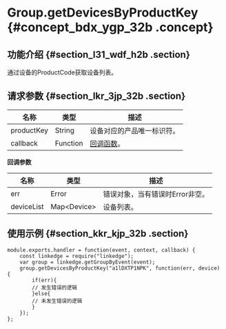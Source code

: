 # Group.getDevicesByProductKey {#concept_bdx_ygp_32b .concept}

## 功能介绍 {#section_l31_wdf_h2b .section}

通过设备的ProductCode获取设备列表。

## 请求参数 {#section_lkr_3jp_32b .section}

|名称|类型|描述|
|--|--|--|
|productKey|String|设备对应的产品唯一标识符。|
|callback|Function|[回调函数](#callback3)。|

**回调参数**

|名称|类型|描述|
|--|--|--|
|err|Error|错误对象，当有错误时Error非空。|
|deviceList|Map<Device\>|设备列表。|

## 使用示例 {#section_kkr_kjp_32b .section}

```
module.exports.handler = function(event, context, callback) {
    const linkedge = require("linkedge");
    var group = linkedge.getGroupByEvent(event);
    group.getDevicesByProductKey("a1lDXTP1NPK", function(err, device) {
        if(err){
        // 发生错误的逻辑            
        }else{
        // 未发生错误的逻辑            
        }
    });
};
```

